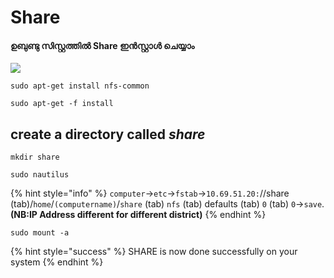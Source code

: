 # Share

#### ഉബുണ്ടു സിസ്റ്റത്തിൽ Share ഇൻസ്റ്റാൾ ചെയ്യാം

![](../.gitbook/assets/folder2_39672.png)

```text
sudo apt-get install nfs-common
```

```text
sudo apt-get -f install   
```

## create a directory called _share_

```text
mkdir share
```

```text
sudo nautilus  
```

{% hint style="info" %}
`computer`-&gt;`etc`-&gt;`fstab`-&gt;`10.69.51.20:`//share \(tab\)/`home`/`(computername)`/`share` \(tab\) `nfs` \(tab\) defaults \(tab\) `0` \(tab\) `0`-&gt;`save`.**\(NB:IP Address different for different district\)**
{% endhint %}

```text
sudo mount -a   
```

{% hint style="success" %}
SHARE  is now done successfully on your system
{% endhint %}

